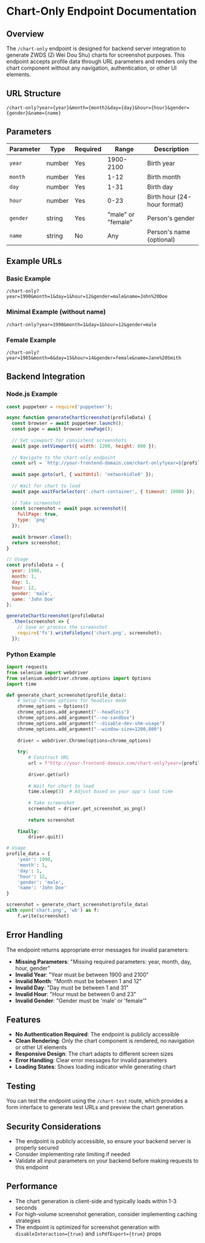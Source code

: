 # Chart-Only Endpoint Documentation

## Overview

The `/chart-only` endpoint is designed for backend server integration to generate ZWDS (Zi Wei Dou Shu) charts for screenshot purposes. This endpoint accepts profile data through URL parameters and renders only the chart component without any navigation, authentication, or other UI elements.

## URL Structure

```
/chart-only?year={year}&month={month}&day={day}&hour={hour}&gender={gender}&name={name}
```

## Parameters

| Parameter | Type | Required | Range | Description |
|-----------|------|----------|-------|-------------|
| `year` | number | Yes | 1900-2100 | Birth year |
| `month` | number | Yes | 1-12 | Birth month |
| `day` | number | Yes | 1-31 | Birth day |
| `hour` | number | Yes | 0-23 | Birth hour (24-hour format) |
| `gender` | string | Yes | "male" or "female" | Person's gender |
| `name` | string | No | Any | Person's name (optional) |

## Example URLs

### Basic Example
```
/chart-only?year=1990&month=1&day=1&hour=12&gender=male&name=John%20Doe
```

### Minimal Example (without name)
```
/chart-only?year=1990&month=1&day=1&hour=12&gender=male
```

### Female Example
```
/chart-only?year=1985&month=6&day=15&hour=14&gender=female&name=Jane%20Smith
```

## Backend Integration

### Node.js Example
```javascript
const puppeteer = require('puppeteer');

async function generateChartScreenshot(profileData) {
  const browser = await puppeteer.launch();
  const page = await browser.newPage();
  
  // Set viewport for consistent screenshots
  await page.setViewport({ width: 1200, height: 800 });
  
  // Navigate to the chart-only endpoint
  const url = `http://your-frontend-domain.com/chart-only?year=${profileData.year}&month=${profileData.month}&day=${profileData.day}&hour=${profileData.hour}&gender=${profileData.gender}&name=${encodeURIComponent(profileData.name)}`;
  
  await page.goto(url, { waitUntil: 'networkidle0' });
  
  // Wait for chart to load
  await page.waitForSelector('.chart-container', { timeout: 10000 });
  
  // Take screenshot
  const screenshot = await page.screenshot({ 
    fullPage: true,
    type: 'png'
  });
  
  await browser.close();
  return screenshot;
}

// Usage
const profileData = {
  year: 1990,
  month: 1,
  day: 1,
  hour: 12,
  gender: 'male',
  name: 'John Doe'
};

generateChartScreenshot(profileData)
  .then(screenshot => {
    // Save or process the screenshot
    require('fs').writeFileSync('chart.png', screenshot);
  });
```

### Python Example
```python
import requests
from selenium import webdriver
from selenium.webdriver.chrome.options import Options
import time

def generate_chart_screenshot(profile_data):
    # Setup Chrome options for headless mode
    chrome_options = Options()
    chrome_options.add_argument("--headless")
    chrome_options.add_argument("--no-sandbox")
    chrome_options.add_argument("--disable-dev-shm-usage")
    chrome_options.add_argument("--window-size=1200,800")
    
    driver = webdriver.Chrome(options=chrome_options)
    
    try:
        # Construct URL
        url = f"http://your-frontend-domain.com/chart-only?year={profile_data['year']}&month={profile_data['month']}&day={profile_data['day']}&hour={profile_data['hour']}&gender={profile_data['gender']}&name={profile_data['name']}"
        
        driver.get(url)
        
        # Wait for chart to load
        time.sleep(3)  # Adjust based on your app's load time
        
        # Take screenshot
        screenshot = driver.get_screenshot_as_png()
        
        return screenshot
        
    finally:
        driver.quit()

# Usage
profile_data = {
    'year': 1990,
    'month': 1,
    'day': 1,
    'hour': 12,
    'gender': 'male',
    'name': 'John Doe'
}

screenshot = generate_chart_screenshot(profile_data)
with open('chart.png', 'wb') as f:
    f.write(screenshot)
```

## Error Handling

The endpoint returns appropriate error messages for invalid parameters:

- **Missing Parameters**: "Missing required parameters: year, month, day, hour, gender"
- **Invalid Year**: "Year must be between 1900 and 2100"
- **Invalid Month**: "Month must be between 1 and 12"
- **Invalid Day**: "Day must be between 1 and 31"
- **Invalid Hour**: "Hour must be between 0 and 23"
- **Invalid Gender**: "Gender must be 'male' or 'female'"

## Features

- **No Authentication Required**: The endpoint is publicly accessible
- **Clean Rendering**: Only the chart component is rendered, no navigation or other UI elements
- **Responsive Design**: The chart adapts to different screen sizes
- **Error Handling**: Clear error messages for invalid parameters
- **Loading States**: Shows loading indicator while generating chart

## Testing

You can test the endpoint using the `/chart-test` route, which provides a form interface to generate test URLs and preview the chart generation.

## Security Considerations

- The endpoint is publicly accessible, so ensure your backend server is properly secured
- Consider implementing rate limiting if needed
- Validate all input parameters on your backend before making requests to this endpoint

## Performance

- The chart generation is client-side and typically loads within 1-3 seconds
- For high-volume screenshot generation, consider implementing caching strategies
- The endpoint is optimized for screenshot generation with `disableInteraction={true}` and `isPdfExport={true}` props 